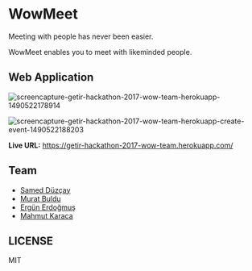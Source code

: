 # WowMeet

Meeting with people has never been easier.

WowMeet enables you to meet with likeminded people.


## Web Application
![screencapture-getir-hackathon-2017-wow-team-herokuapp-1490522178914](https://cloud.githubusercontent.com/assets/13895224/24330476/a944e546-1227-11e7-8d38-2d538c213b20.png)

![screencapture-getir-hackathon-2017-wow-team-herokuapp-create-event-1490522188203](https://cloud.githubusercontent.com/assets/13895224/24330477/a95e7024-1227-11e7-97e5-7017356ecef1.png)

**Live URL:** https://getir-hackathon-2017-wow-team.herokuapp.com/

## Team

- [Samed Düzçay](https://github.com/smddzcy)
- [Murat Buldu](https://github.com/muratbuldu)
- [Ergün Erdoğmuş](https://github.com/ergun1017)
- [Mahmut Karaca](https://github.com/triforce930)

## LICENSE

MIT
